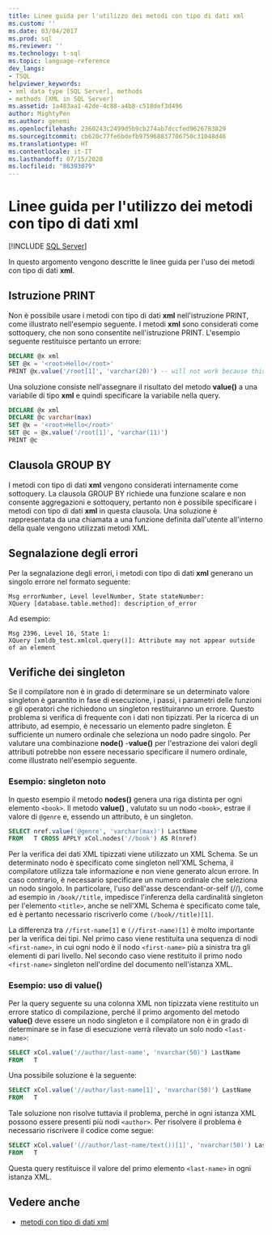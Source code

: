 ```yaml
---
title: Linee guida per l'utilizzo dei metodi con tipo di dati xml
ms.custom: ''
ms.date: 03/04/2017
ms.prod: sql
ms.reviewer: ''
ms.technology: t-sql
ms.topic: language-reference
dev_langs:
- TSQL
helpviewer_keywords:
- xml data type [SQL Server], methods
- methods [XML in SQL Server]
ms.assetid: 1a483aa1-42de-4c88-a4b8-c518def3d496
author: MightyPen
ms.author: genemi
ms.openlocfilehash: 2360243c2499d5b9cb274ab7dccfed9626783829
ms.sourcegitcommit: cb620c77fe6bdefb975968837706750c31048d46
ms.translationtype: HT
ms.contentlocale: it-IT
ms.lasthandoff: 07/15/2020
ms.locfileid: "86393079"
---
```

# <a name="guidelines-for-using-xml-data-type-methods"></a>Linee guida per l'utilizzo dei metodi con tipo di dati xml

[!INCLUDE [SQL Server](../../includes/applies-to-version/sqlserver.md)]

In questo argomento vengono descritte le linee guida per l'uso dei metodi con tipo di dati **xml**.

## <a name="the-print-statement"></a>Istruzione PRINT

Non è possibile usare i metodi con tipo di dati **xml** nell'istruzione PRINT, come illustrato nell'esempio seguente. I metodi **xml** sono considerati come sottoquery, che non sono consentite nell'istruzione PRINT. L'esempio seguente restituisce pertanto un errore:

```sql
DECLARE @x xml
SET @x = '<root>Hello</root>'
PRINT @x.value('/root[1]', 'varchar(20)') -- will not work because this is treated as a subquery (select top 1 col from table)
```

Una soluzione consiste nell'assegnare il risultato del metodo **value()** a una variabile di tipo **xml** e quindi specificare la variabile nella query.

```sql
DECLARE @x xml
DECLARE @c varchar(max)
SET @x = '<root>Hello</root>'
SET @c = @x.value('/root[1]', 'varchar(11)')
PRINT @c
```

## <a name="the-group-by-clause"></a>Clausola GROUP BY

I metodi con tipo di dati **xml** vengono considerati internamente come sottoquery. La clausola GROUP BY richiede una funzione scalare e non consente aggregazioni e sottoquery, pertanto non è possibile specificare i metodi con tipo di dati **xml** in questa clausola. Una soluzione è rappresentata da una chiamata a una funzione definita dall'utente all'interno della quale vengono utilizzati metodi XML.

## <a name="reporting-errors"></a>Segnalazione degli errori

Per la segnalazione degli errori, i metodi con tipo di dati **xml** generano un singolo errore nel formato seguente:

```
Msg errorNumber, Level levelNumber, State stateNumber:
XQuery [database.table.method]: description_of_error
```

Ad esempio:

```
Msg 2396, Level 16, State 1:
XQuery [xmldb_test.xmlcol.query()]: Attribute may not appear outside of an element
```

## <a name="singleton-checks"></a>Verifiche dei singleton

Se il compilatore non è in grado di determinare se un determinato valore singleton è garantito in fase di esecuzione, i passi, i parametri delle funzioni e gli operatori che richiedono un singleton restituiranno un errore. Questo problema si verifica di frequente con i dati non tipizzati. Per la ricerca di un attributo, ad esempio, è necessario un elemento padre singleton. È sufficiente un numero ordinale che seleziona un nodo padre singolo. Per valutare una combinazione **node()** -**value()** per l'estrazione dei valori degli attributi potrebbe non essere necessario specificare il numero ordinale, come illustrato nell'esempio seguente.

### <a name="example-known-singleton"></a>Esempio: singleton noto

In questo esempio il metodo **nodes()** genera una riga distinta per ogni elemento `<book>`. Il metodo **value()** , valutato su un nodo `<book>`, estrae il valore di `@genre` e, essendo un attributo, è un singleton.

```sql
SELECT nref.value('@genre', 'varchar(max)') LastName
FROM   T CROSS APPLY xCol.nodes('//book') AS R(nref)
```

Per la verifica dei dati XML tipizzati viene utilizzato un XML Schema. Se un determinato nodo è specificato come singleton nell'XML Schema, il compilatore utilizza tale informazione e non viene generato alcun errore. In caso contrario, è necessario specificare un numero ordinale che seleziona un nodo singolo. In particolare, l'uso dell'asse descendant-or-self (//), come ad esempio in `/book//title`, impedisce l'inferenza della cardinalità singleton per l'elemento `<title>`, anche se nell'XML Schema è specificato come tale, ed è pertanto necessario riscriverlo come `(/book//title)[1]`.

La differenza tra `//first-name[1]` e `(//first-name)[1]` è molto importante per la verifica dei tipi. Nel primo caso viene restituita una sequenza di nodi `<first-name>`, in cui ogni nodo è il nodo `<first-name>` più a sinistra tra gli elementi di pari livello. Nel secondo caso viene restituito il primo nodo `<first-name>` singleton nell'ordine del documento nell'istanza XML.

### <a name="example-using-value"></a>Esempio: uso di value()

Per la query seguente su una colonna XML non tipizzata viene restituito un errore statico di compilazione, perché il primo argomento del metodo **value()** deve essere un nodo singleton e il compilatore non è in grado di determinare se in fase di esecuzione verrà rilevato un solo nodo `<last-name>`:

```sql
SELECT xCol.value('//author/last-name', 'nvarchar(50)') LastName
FROM   T
```

Una possibile soluzione è la seguente:

```sql
SELECT xCol.value('//author/last-name[1]', 'nvarchar(50)') LastName
FROM   T
```

Tale soluzione non risolve tuttavia il problema, perché in ogni istanza XML possono essere presenti più nodi `<author>`. Per risolvere il problema è necessario riscrivere il codice come segue:

```sql
SELECT xCol.value('(//author/last-name/text())[1]', 'nvarchar(50)') LastName
FROM   T
```

Questa query restituisce il valore del primo elemento `<last-name>` in ogni istanza XML.

## <a name="see-also"></a>Vedere anche

- [metodi con tipo di dati xml](../../t-sql/xml/xml-data-type-methods.md)
